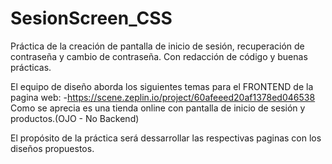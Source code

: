 # SesionScreen_CSS
Práctica de la creación de pantalla de inicio de sesión, recuperación de contraseña y cambio de contraseña.
Con redacción de código y buenas prácticas.

El equipo de diseño aborda los siguientes temas para el FRONTEND de la pagina web:
-https://scene.zeplin.io/project/60afeeed20af1378ed046538
Como se aprecia es una tienda online con pantalla de inicio de sesión y productos.(OJO - No Backend)

El propósito de la práctica será dessarrollar las respectivas paginas con los diseños propuestos.
